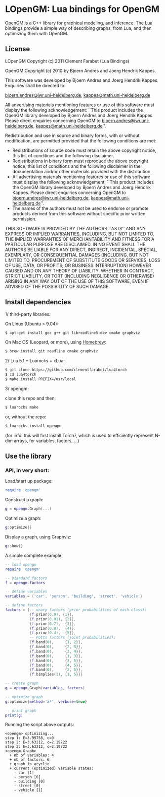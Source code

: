 # LOpenGM: Lua bindings for OpenGM

[OpenGM](http://www.andres.sc/opengm) is a C++ library for graphical 
modeling, and inference. The Lua
bindings provide a simple way of describing graphs, from Lua, and then
optimizing them with OpenGM.

## License

LOpenGM Copyright (c) 2011 Clement Farabet (Lua Bindings)

OpenGM  Copyright (c) 2010 by Bjoern Andres and Joerg Hendrik Kappes.

This software was developed by Bjoern Andres and Joerg Hendrik Kappes.
Enquiries shall be directed to:

bjoern.andres@iwr.uni-heidelberg.de, kappes@math.uni-heidelberg.de

All advertising materials mentioning features or use of this software must
display the following acknowledgement: ``This product includes the OpenGM
library developed by Bjoern Andres and Joerg Hendrik Kappes. Please direct
enquiries concerning OpenGM to bjoern.andres@iwr.uni-heidelberg.de,
kappes@math.uni-heidelberg.de''.

Redistribution and use in source and binary forms, with or without
modification, are permitted provided that the following conditions are met:

- Redistributions of source code must retain the above copyright notice,
  this list of conditions and the following disclaimer.
- Redistributions in binary form must reproduce the above copyright notice,
  this list of conditions and the following disclaimer in the documentation
  and/or other materials provided with the distribution.
- All advertising materials mentioning features or use of this software must
  display the following acknowledgement: ``This product includes the OpenGM
  library developed by Bjoern Andres and Joerg Hendrik Kappes. Please direct
  enquiries concerning OpenGM to bjoern.andres@iwr.uni-heidelberg.de,
  kappes@math.uni-heidelberg.de''.
- The names of the authors must not be used to endorse or promote products
  derived from this software without specific prior written permission.

THIS SOFTWARE IS PROVIDED BY THE AUTHORS ``AS IS'' AND ANY EXPRESS OR IMPLIED
WARRANTIES, INCLUDING, BUT NOT LIMITED TO, THE IMPLIED WARRANTIES OF
MERCHANTABILITY AND FITNESS FOR A PARTICULAR PURPOSE ARE DISCLAIMED. IN NO
EVENT SHALL THE AUTHORS BE LIABLE FOR ANY DIRECT, INDIRECT, INCIDENTAL,
SPECIAL, EXEMPLARY, OR CONSEQUENTIAL DAMAGES (INCLUDING, BUT NOT LIMITED TO,
PROCUREMENT OF SUBSTITUTE GOODS OR SERVICES; LOSS OF USE, DATA, OR PROFITS;
OR BUSINESS INTERRUPTION) HOWEVER CAUSED AND ON ANY THEORY OF LIABILITY,
WHETHER IN CONTRACT, STRICT LIABILITY, OR TORT (INCLUDING NEGLIGENCE OR
OTHERWISE) ARISING IN ANY WAY OUT OF THE USE OF THIS SOFTWARE, EVEN IF
ADVISED OF THE POSSIBILITY OF SUCH DAMAGE.

## Install dependencies 

1/ third-party libraries:

On Linux (Ubuntu > 9.04):

``` sh
$ apt-get install gcc g++ git libreadline5-dev cmake graphviz
```

On Mac OS (Leopard, or more), using [Homebrew](http://mxcl.github.com/homebrew/):

``` sh
$ brew install git readline cmake graphviz
```

2/ Lua 5.1 + Luarocks + xLua:

``` sh
$ git clone https://github.com/clementfarabet/lua4torch
$ cd lua4torch
$ make install PREFIX=/usr/local
```

3/ opengm:

clone this repo and then:

``` sh
$ luarocks make
```

or, without the repo:

``` sh
$ luarocks install opengm
```

(for info: this will first install Torch7, which is used to efficiently
represent N-dim arrays, for variables, factors, ...)

## Use the library

### API, in very short:

Load/start up package:

``` lua
require 'opengm'
```

Construct a graph:

``` lua
g = opengm.Graph(...)
```

Optimize a graph:

``` lua
g:optimize{}
```

Display a graph, using Graphviz:

``` lua
g:show{}
```

A simple complete example:

```lua
-- load opengm
require 'opengm'

-- standard factors
f = opengm.factors

-- define variables
variables = {'car', 'person', 'building', 'street', 'vehicle'}

-- define factors
factors = {-- unary factors (prior probabilities of each class):
           {f.prior(0.9), {1}},
           {f.prior(0.01), {2}},
           {f.prior(0.7),  {3}},
           {f.prior(0.8),  {4}},
           {f.prior(0.4),  {5}},
           -- Potts factors (joint probabilities):
           {f.band(0),     {1, 2}},
           {f.band(0),     {2, 3}},
           {f.band(0),     {3, 4}},
           {f.band(0),     {1, 3}},
           {f.band(0),     {3, 5}},
           {f.band(0),     {4, 5}},
           {f.band(0),     {2, 5}},
           {f.bimplies(1), {1, 5}}}

-- create graph
g = opengm.Graph(variables, factors)

-- optimize graph
g:optimize{method='a*', verbose=true}

-- print graph
print(g)
```

Running the script above outputs:

```
<opengm> optimizing... 
step 1: E=3.99758, c=0
step 2: E=3.63212, c=2.19722
step 3: E=3.63212, c=2.19722
<opengm.Graph>
  + nb of variables: 4
  + nb of factors: 6
  + graph is acyclic
  + current (optimized) variable states: 
    - car [1]
    - person [0]
    - building [0]
    - street [0]
    - vehicle [1]
```
